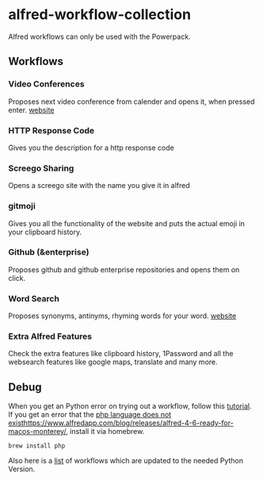 # alfred-workflow-collection

Alfred workflows can only be used with the Powerpack.

## Workflows
### Video Conferences
Proposes next video conference from calender and opens it, when pressed enter. [website](https://www.deanishe.net/post/2020/05/workflow-video-conferences/)

### HTTP Response Code
Gives you the description for a http response code

### Screego Sharing
Opens a screego site with the name you give it in alfred

### gitmoji
Gives you all the functionality of the website and puts the actual emoji in your clipboard history.

### Github (&enterprise)
Proposes github and github enterprise repositories and opens them on click.

### Word Search
Proposes synonyms, antinyms, rhyming words for your word. [website](https://github.com/jun6lee/Alfred-WordSearch/releases/tag/v2.0.2)

### Extra Alfred Features
Check the extra features like clipboard history, 1Password and all the websearch features like google maps, translate and many more.


## Debug
When you get an Python error on trying out a workflow, follow this [tutorial](https://www.alfredapp.com/help/kb/python-2-monterey/).
If you get an error that the [php language does not exist]()https://www.alfredapp.com/blog/releases/alfred-4-6-ready-for-macos-monterey/, install it via homebrew.
```
brew install php
```

Also here is a [list](https://github.com/alfredapp/updated-third-party-python2-workflows) of workflows which are updated to the needed Python Version.
